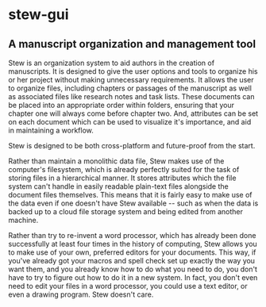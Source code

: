 # stew-gui

## A manuscript organization and management tool

Stew is an organization system to aid authors in the creation of manuscripts.
It is designed to give the user options and tools to organize his or her
project without making unnecessary requirements. It allows the user to
organize files, including chapters or passages of the manuscript as well 
as associated files like research notes and task lists. These documents
can be placed into an appropriate order within folders, ensuring that
your chapter one will always come before chapter two. And, attributes
can be set on each document which can be used to visualize it's importance,
and aid in maintaining a workflow.

Stew is designed to be both cross-platform and future-proof from the start.

Rather than maintain a monolithic data file, Stew makes use of the 
computer's filesystem, which is already perfectly suited for the task of
storing files in a hierarchical manner. It stores attributes which the
file system can't handle in easily readable plain-text files alongside 
the document files themselves. This means that it is fairly easy to make 
use of the data even if one doesn't have Stew available -- such as when
the data is backed up to a cloud file storage system and being edited 
from another machine.

Rather than try to re-invent a word processor, which has already been
done successfully at least four times in the history of computing,
Stew allows you to make use of your own, preferred editors for your
documents. This way, if you've already got your macros and spell 
check set up exactly the way you want them, and you already know how
to do what you need to do, you don't have to try to figure out how
to do it in a new system. In fact, you don't even need to edit your
files in a word processor, you could use a text editor, or even a 
drawing program. Stew doesn't care.
